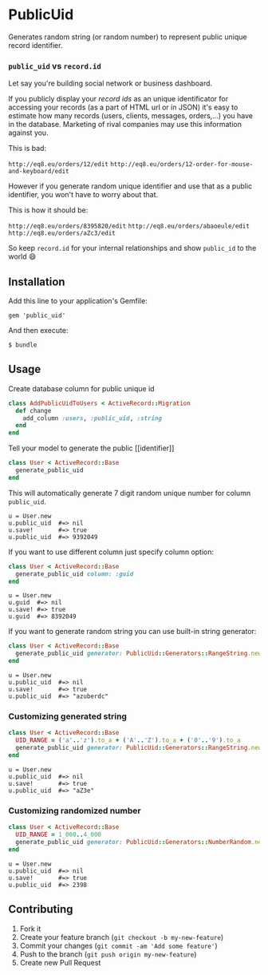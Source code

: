 # PublicUid

Generates random string (or random number) to represent public unique
record identifier.

### `public_uid` vs `record.id`

Let say you're building social network or business dashboard.

If you publicly display your *record ids* as an unique identificator for
accessing your records (as a part of HTML url or in JSON) it's easy to
 estimate how many records (users, clients, messages, orders,...) you have
in the database. Marketing of rival companies may use this information
against you.

This is bad: 

`http://eq8.eu/orders/12/edit`
`http://eq8.eu/orders/12-order-for-mouse-and-keyboard/edit`

However if you generate random unique identifier and use that as a public
identifier, you won't have to worry about that.

This is how it should be: 

`http://eq8.eu/orders/8395820/edit`
`http://eq8.eu/orders/abaoeule/edit`
`http://eq8.eu/orders/aZc3/edit`

So keep `record.id` for your internal relationships and show `public_id`
to the world :smile:

## Installation

Add this line to your application's Gemfile:

    gem 'public_uid'

And then execute:

    $ bundle


## Usage

Create database column for public unique id

```ruby
class AddPublicUidToUsers < ActiveRecord::Migration
  def change
    add_column :users, :public_uid, :string
  end
end
```

Tell your model to generate the public [[identifier]]

```ruby
class User < ActiveRecord::Base
  generate_public_uid
end
```

This will automatically generate 7 digit random unique number for 
column `public_uid`. 


```irb
u = User.new
u.public_uid  #=> nil
u.save!       #=> true
u.public_uid  #=> 9392049
```

If you want to use different column just specify column option:

```ruby
class User < ActiveRecord::Base
  generate_public_uid column: :guid
end
```

```irb
u = User.new
u.guid  #=> nil
u.save! #=> true
u.guid  #=> 8392049
```

If you want to generate random string you can use built-in string
generator:

```ruby
class User < ActiveRecord::Base
  generate_public_uid generator: PublicUid::Generators::RangeString.new
end
```

```irb
u = User.new
u.public_uid  #=> nil
u.save!       #=> true
u.public_uid  #=> "azuberdc"
```

### Customizing generated string

```ruby
class User < ActiveRecord::Base
  UID_RANGE = ('a'..'z').to_a + ('A'..'Z').to_a + ('0'..'9').to_a
  generate_public_uid generator: PublicUid::Generators::RangeString.new(4, UID_RANGE)
end
```

```irb
u = User.new
u.public_uid  #=> nil
u.save!       #=> true
u.public_uid  #=> "aZ3e"
```

### Customizing randomized number 

```ruby
class User < ActiveRecord::Base
  UID_RANGE = 1_000..4_000
  generate_public_uid generator: PublicUid::Generators::NumberRandom.new(UID_RANGE)
end
```

```irb
u = User.new
u.public_uid  #=> nil
u.save!       #=> true
u.public_uid  #=> 2398
```

## Contributing

1. Fork it
2. Create your feature branch (`git checkout -b my-new-feature`)
3. Commit your changes (`git commit -am 'Add some feature'`)
4. Push to the branch (`git push origin my-new-feature`)
5. Create new Pull Request
